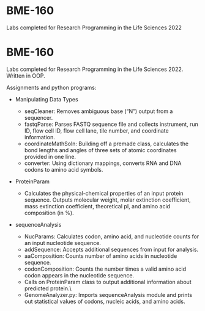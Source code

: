 # BME-160
Labs completed for Research Programming in the Life Sciences 2022
# BME-160
Labs completed for Research Programming in the Life Sciences 2022. Written in OOP.

Assignments and python programs:
- Manipulating Data Types
    - seqCleaner: Removes ambiguous base (“N”) output from a sequencer.
    - fastqParse: Parses FASTQ sequence file and collects instrument, run ID, flow cell ID, flow cell lane, tile number, and coordinate information.
    - coordinateMathSoln: Building off a premade class, calculates the bond lengths and angles of three sets of atomic coordinates provided in one line.
    - converter: Using dictionary mappings, converts RNA and DNA codons to amino acid symbols.

- ProteinParam
    - Calculates the physical-chemical properties of an input protein sequence. Outputs molecular weight, molar extinction coefficient, mass extinction coefficient, theoretical pI, and amino acid composition (in %).
 
- sequenceAnalysis
    - NucParams: Calculates codon, amino acid, and nucleotide counts for an input nucleotide sequence.
    - addSequence: Accepts additional sequences from input for analysis.
    - aaComposition: Counts number of amino acids in nucleotide sequence.
    - codonComposition: Counts the number times a valid amino acid codon appears in the nucleotide sequence.
    - Calls on ProteinParam class to output additional information about predicted protein.\
    - GenomeAnalyzer.py: Imports sequenceAnalysis module and prints out statistical values of codons, nucleic acids, and amino acids.
